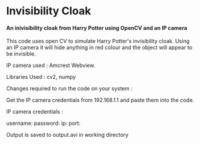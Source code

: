# Invisibility Cloak
#### An inivisibility cloak from Harry Potter using OpenCV and an IP camera
 
This code uses open CV to simulate Harry Potter's invisibility cloak. Using an IP camera it will hide anything in red colour and the object will appear to be invisible.
 
IP camera used : Amcrest Webview.
 
Libraries Used : cv2, numpy

Changes required to run the code on your system :

Get the IP camera credentials from 192.168.1.1 and paste them into the code.

IP camera credentials :

username:
password:
ip:
port:

Output is saved to output.avi in working directory
